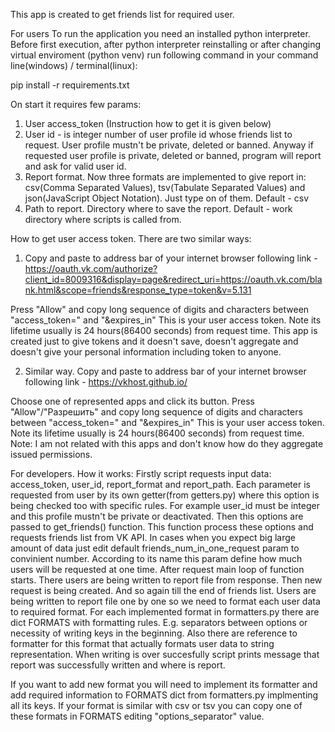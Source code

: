 This app is created to get friends list for required user.

For users
To run the application you need an installed python interpreter.
Before first execution, after python interpreter reinstalling or after changing virtual enviroment (python venv) run following command in your command line(windows) / terminal(linux):

pip install -r requirements.txt

On start it requires few params:
1) User access_token (Instruction how to get it is given below)
2) User id - is integer number of user profile id whose friends list to request. User profile mustn't be private, deleted or banned. 
Anyway if requested user profile is private, deleted or banned, program will report and ask for valid user id.
3) Report format. Now three formats are implemented to give report in: csv(Comma Separated Values), tsv(Tabulate Separated Values)
and json(JavaScript Object Notation). Just type on of them. Default  - csv
4) Path to report. Directory where to save the report. Default - work directory where scripts is called from.


How to get user access token.
There are two similar ways:
1) Copy and paste to address bar of your internet browser following link - 
https://oauth.vk.com/authorize?client_id=8009316&display=page&redirect_uri=https://oauth.vk.com/blank.html&scope=friends&response_type=token&v=5.131

Press "Allow" and copy long sequence of digits and characters between "access_token=" and "&expires_in"
This is your user access token. Note its lifetime usually is 24 hours(86400 seconds) from request time.
This app is created just to give tokens and it doesn't save, doesn't aggregate and doesn't give your personal information including token to anyone.

2) Similar way. Copy and paste to address bar of your internet browser following link - 
https://vkhost.github.io/

Choose one of represented apps and click its button.
Press "Allow"/"Разрешить" and copy long sequence of digits and characters between "access_token=" and "&expires_in"
This is your user access token. Note its lifetime usually is 24 hours(86400 seconds) from request time.
Note: I am not related with this apps and don't know how do they aggregate issued permissions.

For developers.
How it works:
Firstly script requests input data: access_token, user_id, report_format and report_path. Each parameter is requested from user by its own getter(from getters.py) where this option is being checked too with specific rules.
For example user_id must be integer and this profile mustn't be private or deactivated. 
Then this options are passed to get_friends() function. 
This function process these options and requests friends list from VK API. 
In cases when you expect big large amount of data just edit default friends_num_in_one_request param to convinient number. According to its name this param define how much users will be requested at one time.
After request main loop of function starts. There users are being written to report file from response. Then new request is being created. And so again till the end of friends list.
Users are being written to report file one by one so we need to format each user data to required format. For each implemented format in formatters.py there are dict FORMATS with formatting rules. E.g. separators between options or necessity of writing keys in the beginning. Also there are reference to formatter for this format that actually formats user data to string representation.
When writing is over succesfully script prints message that report was successfully written and where is report.

If you want to add new format you will need to implement its formatter and add required information to FORMATS dict from formatters.py implmenting all its keys.
If your format is similar with csv or tsv you can copy one of these formats in FORMATS editing "options_separator" value.
